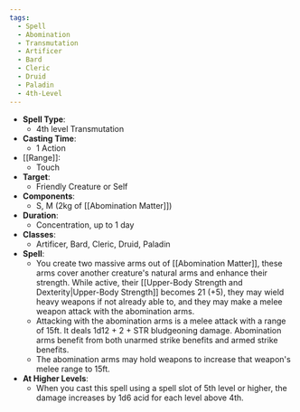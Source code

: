 ```yaml
---
tags:
  - Spell
  - Abomination
  - Transmutation
  - Artificer
  - Bard
  - Cleric
  - Druid
  - Paladin
  - 4th-Level
---
```

- **Spell Type**:
	- 4th level Transmutation
- **Casting Time**:
	- 1 Action
- [[Range]]:
	- Touch
- **Target**:
	- Friendly Creature or Self
- **Components**:
	- S, M (2kg of [[Abomination Matter]])
- **Duration**:
	- Concentration, up to 1 day
- **Classes**:
	- Artificer, Bard, Cleric, Druid, Paladin
- **Spell**:
	- You create two massive arms out of [[Abomination Matter]], these arms cover another creature's natural arms and enhance their strength. While active, their [[Upper-Body Strength and Dexterity|Upper-Body Strength]] becomes 21 (+5), they may wield heavy weapons if not already able to, and they may make a melee weapon attack with the abomination arms.
	- Attacking with the abomination arms is a melee attack with a range of 15ft. It deals 1d12 + 2  + STR bludgeoning damage. Abomination arms benefit from both unarmed strike benefits and armed strike benefits. 
	- The abomination arms may hold weapons to increase that weapon's melee range to 15ft.
- **At Higher Levels**:
	- When you cast this spell using a spell slot of 5th level or higher, the damage increases by 1d6 acid for each level above 4th.
